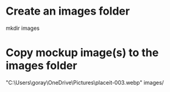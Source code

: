 # Create an images folder
mkdir images

# Copy mockup image(s) to the images folder
"C:\Users\goray\OneDrive\Pictures\placeit-003.webp" images/

